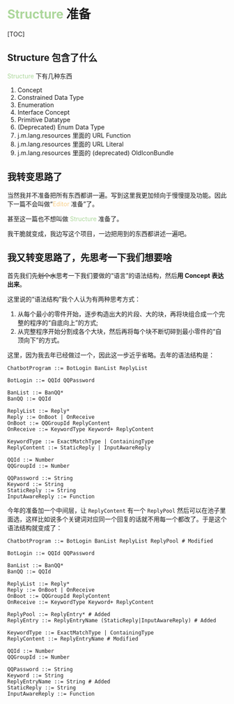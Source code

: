 # <span style="color: rgb(172, 215, 155)">Structure</span> 准备

[TOC]

## Structure 包含了什么

<span style="color: rgb(172, 215, 155)">Structure</span> 下有几种东西

1. Concept
2. Constrained Data Type
3. Enumeration
4. Interface Concept
5. Primitive Datatype
6. (Deprecated) Enum Data Type
7. j.m.lang.resources 里面的 URL Function
8. j.m.lang.resources 里面的 URL Literal
9. j.m.lang.resources 里面的 (deprecated) OldIconBundle

## 我转变思路了

当然我并不准备把所有东西都讲一遍。写到这里我更加倾向于慢慢提及功能。因此下一篇不会叫做“<span style="color: rgb(248, 207, 139)">Editor</span> 准备”了。

甚至这一篇也不想叫做 <span style="color: rgb(172, 215, 155)">Structure</span> 准备了。

我干脆就变成，我边写这个项目，一边把用到的东西都讲述一遍吧。

## 我又转变思路了，先思考一下我们想要啥

首先我们~~先划个水~~思考一下我们要做的“语言”的语法结构，然后**用 Concept 表达出来**。

这里说的“语法结构”我个人认为有两种思考方式：
1. 从每个最小的零件开始，逐步构造出大的片段、大的块，再将块组合成一个完整的程序的“自底向上”的方式;
2. 从完整程序开始分割成各个大块，然后再将每个块不断切碎到最小零件的“自顶向下”的方式。

这里，因为我去年已经做过一个，因此这一步近乎省略。去年的语法结构是：

```bnf
ChatbotProgram ::= BotLogin BanList ReplyList

BotLogin ::= QQId QQPassword

BanList ::= BanQQ*
BanQQ ::= QQId

ReplyList ::= Reply*
Reply ::= OnBoot | OnReceive
OnBoot ::= QQGroupId ReplyContent
OnReceive ::= KeywordType Keyword+ ReplyContent

KeywordType ::= ExactMatchType | ContainingType
ReplyContent ::= StaticReply | InputAwareReply

QQId ::= Number
QQGroupId ::= Number

QQPassword ::= String
Keyword ::= String
StaticReply ::= String
InputAwareReply ::= Function
```

今年的准备加一个中间层，让 `ReplyContent` 有一个 `ReplyPool` 然后可以在池子里面选，这样比如说多个关键词对应同一个回复的话就不用每一个都改了。于是这个语法结构就变成了：

```bnf
ChatbotProgram ::= BotLogin BanList ReplyList ReplyPool # Modified

BotLogin ::= QQId QQPassword

BanList ::= BanQQ*
BanQQ ::= QQId

ReplyList ::= Reply*
Reply ::= OnBoot | OnReceive
OnBoot ::= QQGroupId ReplyContent
OnReceive ::= KeywordType Keyword+ ReplyContent

ReplyPool ::= ReplyEntry* # Added
ReplyEntry ::= ReplyEntryName (StaticReply|InputAwareReply) # Added

KeywordType ::= ExactMatchType | ContainingType
ReplyContent ::= ReplyEntryName # Modified

QQId ::= Number
QQGroupId ::= Number

QQPassword ::= String
Keyword ::= String
ReplyEntryName ::= String # Added
StaticReply ::= String
InputAwareReply ::= Function
```
